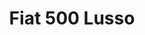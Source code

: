 ---
layout: vehicle
title:  Fiat 500 Lusso

make: Fiat
type: 500 L
year: 1972
ccm: 740
ps: 35
zyl: 2
owner:
  name: Hannes Oberladstätter
  gender: m
images:
  - url: fiat-500-l.jpg
  - url: fiat-500-l-emblem.jpg
---